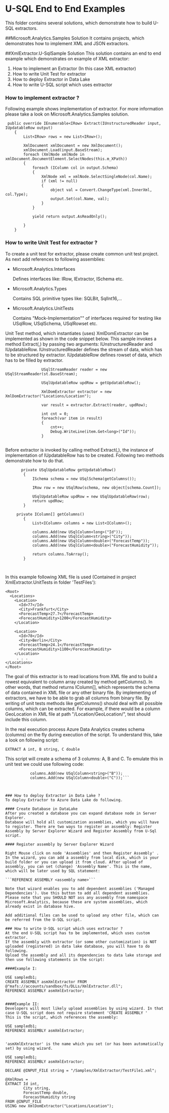 # U-SQL End to End Examples

This folder contains several solutions, which demonstrate how to build U-SQL extractors.

##Microsoft.Analytics.Samples Solution
It contains projects, which demonstrates how to implement XML and JSON extractors.

##XmlExtractor.U-SqlSample Solution
This solution contains an end to end example which demonstrates on example of XML extractor:

1.  How to implement an Extractor (In this case XML extractor)
2.  How to write Unit Test for extractor
3.  How to deploy Extractor in Data Lake 
4.  How to write U-SQL script which uses extractor

### How to implement extractor ?
Following example shows implementation of extractor. For more information please take a look on Microsoft.Analytics.Samples solution.

```
 public override IEnumerable<IRow> Extract(IUnstructuredReader input, IUpdatableRow output)
    {
        List<IRow> rows = new List<IRow>();

        XmlDocument xmlDocument = new XmlDocument();
        xmlDocument.Load(input.BaseStream);
        foreach (XmlNode xmlNode in xmlDocument.DocumentElement.SelectNodes(this.m_XPath))
        {
            foreach (IColumn col in output.Schema)
            {
                XmlNode xml = xmlNode.SelectSingleNode(col.Name);
                if (xml != null)
                {
                    object val = Convert.ChangeType(xml.InnerXml, col.Type);
                    output.Set(col.Name, val);
                }
            }

            yield return output.AsReadOnly();

        }
    }
```

### How to write Unit Test for extractor ?

To create a unit test for extractor, please create common unit test project. As next add references to following assemblies:

- Microsoft.Analytics.Interfaces

  Defines interfaces like: IRow, IExtractor, ISchema etc.

- Microsoft.Analytics.Types

    Contains SQL primitive types like: SQLBit, SqlInt16,...

-  Microsoft.Analytics.UnitTests

    Contains "Mock-Implementation"" of interfaces required for testing like USqlRow, USqlSchema, USqlRowset etc.

Unit Test method, which instantiates (uses) XmlDomExtractor can be implemented as shown in the code snippet below. This sample invokes a method Extract(,) by passing two arguments: IUnstructuredReader and IUpdatableRow. 
IUnstructuredReader defines the stream of data, which has to be structured by extractor.
IUpdatableRow defines rowset of data, which has to be filled by extractor.

```
                USqlStreamReader reader = new USqlStreamReader(st.BaseStream);

                USqlUpdatableRow updRow = getUpdatableRow();

                XmlDomExtractor extractor = new XmlDomExtractor("Locations/Location");

                var result = extractor.Extract(reader, updRow);

                int cnt = 0;
                foreach(var item in result)
                {
                    cnt++;
                    Debug.WriteLine(item.Get<long>("Id"));
                }


```

Before extractor is invoked by calling method Extract(,), the instance of implementation of IUpdatableRow has to be created. Following two methods demonstrate how to do that.


```
       private USqlUpdatableRow getUpdatableRow()
        {
            ISchema schema = new USqlSchema(getColumns());

            IRow row = new USqlRow(schema, new object[schema.Count]);

            USqlUpdatableRow updRow = new USqlUpdatableRow(row);
            return updRow;
        }

     private IColumn[] getColumns()
        {
            List<IColumn> columns = new List<IColumn>();

            columns.Add(new USqlColumn<long>("Id"));
            columns.Add(new USqlColumn<string>("City"));
            columns.Add(new USqlColumn<double>("ForecastTemp"));
            columns.Add(new USqlColumn<double>("ForecastHumidity"));

            return columns.ToArray();
        }

 
```

In this example following XML file is used (Contained in project XmlExtractor.UnitTests in folder 'TestFiles'):

```
<Root>
  <Locations>
    <Location>
      <Id>77</Id>
      <City>Frankfurt</City>
      <ForecastTemp>27.7</ForecastTemp>
      <ForecastHumidity>1200</ForecastHumidity>
    </Location>

    <Location>
      <Id>78</Id>
      <City>Berlin</City>
      <ForecastTemp>24.1</ForecastTemp>
      <ForecastHumidity>1100</ForecastHumidity>
    </Location>
     . . .
</Locations>
</Root>

```

The goal of this extractor is to read locations from XML file and to build a rowest equivalent to column array created by method getColumns(). In other words, that method returns IColumn[], which represents the schema of data contained in XML file or any other binary file. By implementing of extractors, we have to be able to grab all
columns from binary file. By writing of unit tests methods like getColumns() should deal with all possible columns, which can be extracted. For example, if there would be a column GeoLocation in XML file at path "/Location/GeoLocation/", test should include this column.

In the real execution process Azure Data Analytics creates schema (columns) on the fly during execution of the script. To understand this, take a look on following script:

```EXTRACT A int, B string, C double```


This script will create a schema of 3 columns: A, B and C. To emulate this in unit test we could use following code:


 ``` columns.Add(new USqlColumn<int>("A"));
            columns.Add(new USqlColumn<string>("B"));
            columns.Add(new USqlColumn<double>("C"));```



### How to deploy Extractor in Data Lake ?
To deploy Extractor to Azure Data Lake do following.

#### Create Database in DataLake
After you created a database you can expand database node in Server Explorer. 
Database will hold all customization assemblies, which you will have to register. There are two ways to register an assembly: Register Assembly by Server Explorer Wizard and Register Assembly from U-Sql script.

#### Register assembly by Server Explorer Wizard

Right Mouse click on node 'Assemblies' and then Register Assembly' . In the wizard, you can add a assembly from local disk, which is your build folder or you can upload it from cloud. After upload of assembly, you can set (change) 'Assembly Name'. This is the name, which will be later used by SQL statement:

 ```REFERENCE ASSEMBLY <assembly name>```

Note that wizard enables you to add dependent assemblies ('Managed Dependencies'). Use this button to add all dependent assemblies. Please note that you SHOULD NOT ass any assembly from namespace Microsoft.Analytics, because these are system assemblies, which already exist in database hive.

Add additional files can be used to upload any other file, which can be referred from the U-SQL script.

### How to write U-SQL script which uses extractor ?
At the end U-SQL script has to be implemented, which uses custom extractor.
If the assembly with extractor (or some other customization) is NOT uploaded (registered) in data lake database, you will have to do following.
Upload the assembly and all its dependencies to data lake storage and then use following statements in the script:

####Example I:

```
    USE sampledb1;
    CREATE ASSEMBLY asmXmlExtractor FROM @"mafs://accounts/sandbox/fs/DLLs/XmlExtractor.dll";      
    REFERENCE ASSEMBLY asmXmlExtractor;
```

####Example II:
Developers will most likely upload assemblies by using wizard. In that case U-SQL script does not require statement 'CREATE ASSEMBLY '
This is the script, which references the assembly:

```
    USE sampledb1;
    REFERENCE ASSEMBLY asmXmlExtractor;
```

'asmXmlExtractor' is the name which you set (or has been automatically set) by using wizard.

```
    USE sampledb1;
    REFERENCE ASSEMBLY asmXmlExtractor;
	
	DECLARE @INPUT_FILE string = "/Samples/XmlExtractor/TestFile1.xml";
	
	@XmlRows =
    EXTRACT Id int,
            City string,
            ForecastTemp double,
            ForecastHumidity string
    FROM @INPUT_FILE
    USING new XmlDomExtractor("Locations/Location");
```
